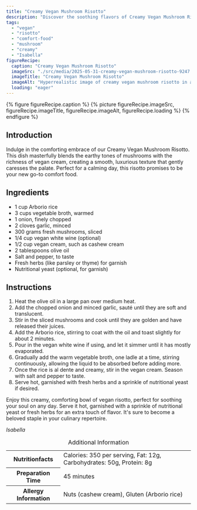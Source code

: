 ```yaml
---
title: "Creamy Vegan Mushroom Risotto"
description: "Discover the soothing flavors of Creamy Vegan Mushroom Risotto, a perfect blend of mushrooms and vegan cream for a comforting meal."
tags:
  - "vegan"
  - "risotto"
  - "comfort-food"
  - "mushroom"
  - "creamy"
  - "Isabella"
figureRecipe: 
  caption: "Creamy Vegan Mushroom Risotto"
  imageSrc: "./src/media/2025-05-31-creamy-vegan-mushroom-risotto-9247.png"
  imageTitle: "Creamy Vegan Mushroom Risotto"
  imageAlt: "Hyperrealistic image of creamy vegan mushroom risotto in a white bowl, garnished with herbs, fresh mushrooms, and nutritional yeast on a neat table with natural light."
  loading: "eager"
---
```


{% figure figureRecipe.caption %}
{% picture figureRecipe.imageSrc, figureRecipe.imageTitle, figureRecipe.imageAlt, figureRecipe.loading %}
{% endfigure %}

## Introduction

Indulge in the comforting embrace of our Creamy Vegan Mushroom Risotto. This dish masterfully blends the earthy tones of mushrooms with the richness of vegan cream, creating a smooth, luxurious texture that gently caresses the palate. Perfect for a calming day, this risotto promises to be your new go-to comfort food.

## Ingredients

- 1 cup Arborio rice
- 3 cups vegetable broth, warmed
- 1 onion, finely chopped
- 2 cloves garlic, minced
- 300 grams fresh mushrooms, sliced
- 1/4 cup vegan white wine (optional)
- 1/2 cup vegan cream, such as cashew cream
- 2 tablespoons olive oil
- Salt and pepper, to taste
- Fresh herbs (like parsley or thyme) for garnish
- Nutritional yeast (optional, for garnish)

## Instructions

1. Heat the olive oil in a large pan over medium heat.
2. Add the chopped onion and minced garlic, sauté until they are soft and translucent.
3. Stir in the sliced mushrooms and cook until they are golden and have released their juices.
4. Add the Arborio rice, stirring to coat with the oil and toast slightly for about 2 minutes.
5. Pour in the vegan white wine if using, and let it simmer until it has mostly evaporated.
6. Gradually add the warm vegetable broth, one ladle at a time, stirring continuously, allowing the liquid to be absorbed before adding more.
7. Once the rice is al dente and creamy, stir in the vegan cream. Season with salt and pepper to taste.
8. Serve hot, garnished with fresh herbs and a sprinkle of nutritional yeast if desired.

Enjoy this creamy, comforting bowl of vegan risotto, perfect for soothing your soul on any day. Serve it hot, garnished with a sprinkle of nutritional yeast or fresh herbs for an extra touch of flavor. It's sure to become a beloved staple in your culinary repertoire.

*Isabella*

<table><caption class='sr-only'>Additional Information</caption><tr><th>Nutritionfacts</th><td>Calories: 350 per serving, Fat: 12g, Carbohydrates: 50g, Protein: 8g&nbsp;</td></tr><tr><th>Preparation Time</th><td>45 minutes&nbsp;</td></tr><tr><th>Allergy Information</th><td>Nuts (cashew cream), Gluten (Arborio rice)&nbsp;</td></tr></table>

